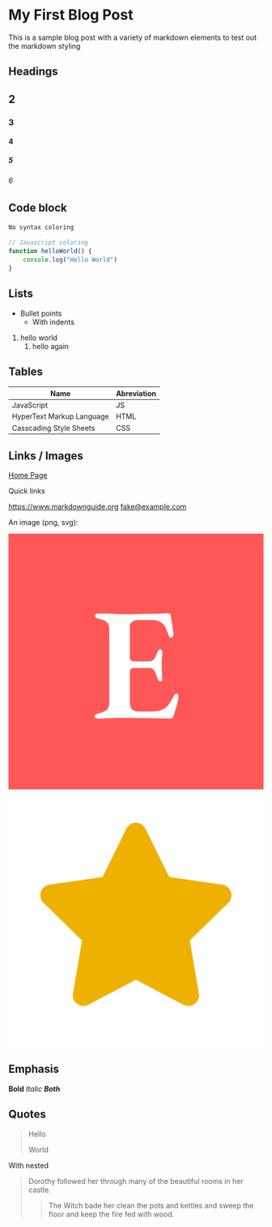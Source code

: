 # My First Blog Post

This is a sample blog post with a variety of markdown elements to test out the markdown styling

## Headings

## 2

### 3

#### 4

##### 5

###### 6

## Code block

```
No syntax coloring
```

```js
// Javascript coloring
function helloWorld() {
    console.log("Hello World")
}
```

## Lists

- Bullet points
  - With indents

1. hello world
   1. hello again

## Tables

| Name | Abreviation |
| ---- | ----------- |
| JavaScript | JS |
| HyperText Markup Language | HTML |
| Casscading Style Sheets | CSS |

## Links / Images

[Home Page](../index.html)

Quick links

<https://www.markdownguide.org>
<fake@example.com>

An image (png, svg):

![Image](../imgs/logo.png) ![Image2](../icons/star.svg)

## Emphasis

**Bold**
*Italic*
***Both***

## Quotes

> Hello
>
> World

With nested
> Dorothy followed her through many of the beautiful rooms in her castle.
>
>> The Witch bade her clean the pots and kettles and sweep the floor and keep the fire fed with wood.
